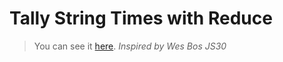 # Tally String Times with Reduce

> You can see it [here](https://karolinedealencar.github.io/tallyStringTimes-with-reduce/).
> *Inspired by Wes Bos JS30*
